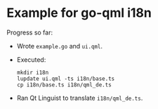 Example for go-qml i18n
=======================

Progress so far:

-   Wrote `example.go` and `ui.qml`.

-   Executed:

        mkdir i18n
        lupdate ui.qml -ts i18n/base.ts
        cp i18n/base.ts i18n/qml_de.ts

-   Ran Qt Linguist to translate `i18n/qml_de.ts`.
